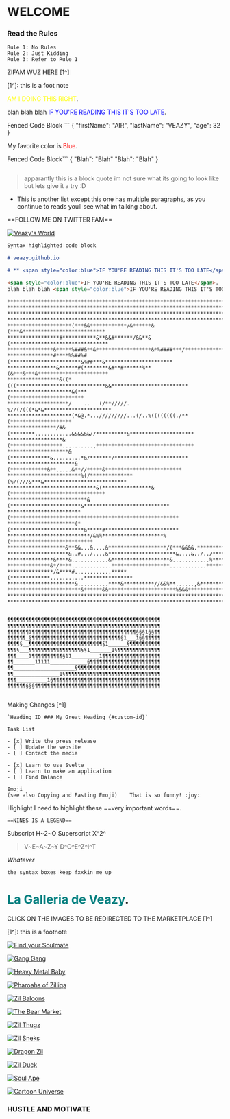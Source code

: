# WELCOME

### Read the Rules
```
Rule 1: No Rules
Rule 2: Just Kidding
Rule 3: Refer to Rule 1
```
ZIFAM WUZ HERE [1^]

[1^]: this is a foot note

<span style="color:yellow">AM I DOING THIS RIGHT</span>.

blah blah blah <span style="color:blue">IF YOU'RE READING THIS IT'S TOO LATE</span>.

Fenced Code Block	```
{
  "firstName": "AIR",
  "lastName": "VEAZY",
  "age": 32
}

My favorite color is <span style="color:Red">Blue</span>.

Fenced Code Block```
{
  "Blah": "Blah"
  "Blah": "Blah"
}
```
```
>apparantly this is a block quote im not sure what its going to look like but lets give it a try :D

* This is another list except this one has multiple paragraphs, as you continue to reads youll see what im talking about.


==FOLLOW ME ON TWITTER FAM==

[![Veazy's World][17]][18]

[17]: https://arkstatic.s3.ap-southeast-1.amazonaws.com/prod/nfts/0xd793f378a925b9f0d3c4b6ee544d31c707899386/6ed6d750-8b1b-4ee6-acca-f553aa4055ec
[18]: https://twitter.com/veazydoezit "VEAZYDOEZIT"

```markdown
Syntax highlighted code block

# veazy.github.io

# ** <span style="color:blue">IF YOU'RE READING THIS IT'S TOO LATE</span>. **

<span style="color:blue">IF YOU'RE READING THIS IT'S TOO LATE</span>.
blah blah blah <span style="color:blue">IF YOU'RE READING THIS IT'S TOO LATE</span>.

```
```
********************************************************************************
********************************************************************************
********************************************************************************
********************************************************************************
*********************(***&&************/&******&(***&***************************
*****************#***********&**&&#******/&&**&(********************************
***************&*****%###&**&******************&*%####***/**********************
***************#****%%##%#(***********************&%##***&**********************
****************&******#(********&#**#******%**(&***&***&***********************
*****************&((*(((*****************************&&*************************
*********************&(***                             (************************
********************/    ..   (/**/////.      %//(/(((*&*&**********************
*********************(*&@.*.../////////...(/..%((((((((./**(********************
****************/#&(********............&&&&&&//**********&*********************
******************&(*****************..........,********************************
********************&(*************&,........*&/*******/************************
**********************&(************&**.....&**//*****&*************************
************************%(/**************(%/(///&***&***************************
*****************************&(****************&(*******************************
**************************&(***********************&****************************
************************(*******************************************************
**********************(*(************************&*****#************************
***************************/&%%********************%(***************************
*******************&**&&...&....&*******************/(***&&&&.******************
********************&..#.../....&**********************&....&../../*************
***************&****&............&*******************&............%*************
**************&*/****.............*******************............***************
***************/&****#............*****(*************...........****************
**********************&..........****&**********//&&%**......,&*****************
************************&******&&**********************%&&&*********************
********************************************************************************
********************************************************************************


¶¶¶¶¶¶¶¶¶¶¶¶¶¶¶¶¶¶¶¶¶¶¶¶¶¶¶¶¶¶¶¶¶¶¶¶¶¶¶¶¶¶¶¶¶¶¶¶¶¶
¶¶¶¶¶¶¶¶¶¶¶¶¶¶¶¶¶¶¶¶¶¶¶¶¶¶¶¶¶¶¶¶¶¶¶¶¶¶¶¶¶¶¶¶¶¶¶¶¶¶
¶¶¶¶¶¶¶1¶¶¶¶¶¶¶¶¶¶¶¶¶¶¶¶¶¶¶¶¶¶¶¶¶¶¶¶¶¶¶¶¶¶§§§1§§¶¶
¶¶¶¶¶¶_§¶¶¶¶¶¶¶¶¶¶¶¶¶¶¶¶¶¶¶¶¶¶¶¶¶¶¶¶¶§1___1§§¶¶¶¶¶
¶¶¶¶§__¶¶¶¶¶¶¶¶¶¶¶¶¶¶¶¶¶¶¶¶¶¶¶¶§1______§¶¶¶¶¶¶¶¶¶¶
¶¶¶§___¶¶¶¶¶¶¶¶¶¶¶¶¶¶¶¶¶§§1_______1§¶¶¶¶¶¶¶¶¶¶¶¶¶¶
¶¶¶____1¶¶¶¶¶¶¶¶¶¶§11_________1¶¶¶¶¶¶¶¶¶¶¶¶¶¶¶¶¶¶¶
¶¶_______11111____________§¶¶¶¶¶¶¶¶¶¶¶¶¶¶¶¶¶¶¶¶¶¶¶
¶¶____________________§¶¶¶¶¶¶¶¶¶¶¶¶¶¶¶¶¶¶¶¶¶¶¶¶¶¶¶
¶¶_______________1§¶¶¶¶¶¶¶¶¶¶¶¶¶¶¶¶¶¶¶¶¶¶¶¶¶¶¶¶¶¶¶
¶¶¶__________1§¶¶¶¶¶¶¶¶¶¶¶¶¶¶¶¶¶¶¶¶¶¶¶¶¶¶¶¶¶¶¶¶¶¶¶
¶¶¶¶¶¶§§§¶¶¶¶¶¶¶¶¶¶¶¶¶¶¶¶¶¶¶¶¶¶¶¶¶¶¶¶¶¶¶¶¶¶¶¶¶¶¶¶¶


```
Making Changes [^1]

```
`Heading ID	### My Great Heading {#custom-id}`
```
```
Task List	

- [x] Write the press release
- [ ] Update the website
- [ ] Contact the media

- [x] Learn to use Svelte
- [ ] Learn to make an application
- [ ] Find Balance
```
```
Emoji
(see also Copying and Pasting Emoji)	That is so funny! :joy:
```

Highlight	I need to highlight these ==very important words==.

```
==NINES IS A LEGEND==
```

Subscript	H~2~O
Superscript	X^2^

>V~E~A~Z~Y D^O^E^Z^I^T

_Whatever_

`the syntax boxes keep fxxkin me up`

<span style="color:teal">La Galleria de Veazy</span>.
=====================================================

CLICK ON THE IMAGES TO BE REDIRECTED TO THE MARKETPLACE [1^]

[link]: (https://zilswap.io/arky/discover)

[1^]: this is a footnote


[![Find your Soulmate][3]][4]

[3]:  https://arkstatic.s3.ap-southeast-1.amazonaws.com/prod/nfts/0x8a79bac7a6383211ae902f34e86c6b729906346d/fb05245b-fe9f-4e0c-82cd-ed848ac496a1
[4]:  https://soullesscitadel.com/ "THE SOULLESS CITADEL"

[![Gang Gang][5]][6]

[5]: https://arkstatic.s3.ap-southeast-1.amazonaws.com/prod/nfts/0x8a79bac7a6383211ae902f34e86c6b729906346d/e84e4c92-2012-4fe2-b85e-df747dd78c32
[6]: https://zilswap.io/arky/collections/zil13fum43ax8qeprt5s9u6wsmrtw2vsvdrdhmvtrm "MARKETPLACE"

[![Heavy Metal Baby][7]][8]

[7]: https://arkstatic.s3.ap-southeast-1.amazonaws.com/prod/nfts/0xbfe6f7b6f18c836d9dcd69ecc41e930e8f4e99a0/d399ad31-0903-4316-9162-bddc28c4d272
[8]: https://zilswap.io/arky/collections/zil1hln00dh33jpkm8wdd8kvg85np685axdq84e4px "HEAVY METAL BABY"

[![Pharoahs of Zilliqa][9]][10]

[9]: https://arkstatic.s3.ap-southeast-1.amazonaws.com/prod/nfts/0x6b447e34d1515bf995377e295213c44aa0785563/53cd7fb8-8932-40f0-b374-4ee63dbce5e5
[10]: https://zilswap.io/arky/collections/zil1ddz8udx329dln9fh0c54yy7yf2s8s4trd2le4y "PHARAOAHS OF ZILLIQA"

[![Zil Baloons][11]][12]

[11]: https://arkstatic.s3.ap-southeast-1.amazonaws.com/prod/nfts/0xe7bca9823588892da77ca12665c80ca3b17c2532/e2ce88f8-4dc3-4065-9550-b6d25f30b0d2
[12]: https://zilswap.io/arky/collections/zil1u772nq343zyjmfmu5ynxtjqv5wchcffjd038lk "ZIL BALLOONS"

[![The Bear Market][15]][16]

[15]: https://arkstatic.s3.ap-southeast-1.amazonaws.com/prod/nfts/0xd793f378a925b9f0d3c4b6ee544d31c707899386/17199a6e-da17-499f-b17b-225d07379407
[16]: https://zilswap.io/arky/collections/zil167flx79fykulp57ykmh9gnf3curcnyux6dcj5e "THE BEAR MARKET"

[![Zil Thugz][19]][20]

[19]: https://arkstatic.s3.ap-southeast-1.amazonaws.com/prod/nfts/0xf7ef211b5d2d6c23998015377d2deb9173f8a336/0be2a6b7-e294-400d-874d-7698c72a2c49
[20]: https://zilswap.io/arky/collections/zil17lhjzx6a94kz8xvqz5mh6t0tj9el3gek6vwqsn "ZIL THUGZ"

[![Zil Sneks][21]][22]

[21]: https://arkstatic.s3.ap-southeast-1.amazonaws.com/prod/nfts/0xb9fa558b3fade42ad50b0fe27afa87c0c49fcea9/cd36e9eb-f928-4de5-a785-2d611f6a8087
[22]: https://zilswap.io/arky/collections/zil1h8a9tzel4hjz44gtpl384758crzfln4fptya7j "ZIL SNEKS"

[![Dragon Zil][23]][24]

[23]: https://arkstatic.s3.ap-southeast-1.amazonaws.com/prod/nfts/0xb4d83becb950c096b001a3d1c7abb10f571ae75f/5a6082e5-719e-4d8d-bb47-92b0a750a25d
[24]: https://dragonzil.xyz/ "DRAGON ZIL"

[![Zil Duck][25]][26]

[25]: https://d22rrd5cdtalai.cloudfront.net/DUCK_0347_b199866dc9874d4e.png
[26]: https://duck.community/explore "ZIL DUCK"

[![Soul Ape][13]][14]

[13]: https://arkstatic.s3.ap-southeast-1.amazonaws.com/prod/nfts/0x85140bcc08639487efdf5fd727103e22a55966e5/c2afeaa8-190a-4936-9d27-cd7badcc8662
[14]: https://zilswap.io/arky/collections/zil1s52qhnqgvw2g0m7ltltjwyp7y2j4jeh92dm2wy "SOUL APE"

[![Cartoon Universe][1]][2]

[1]:  https://arkstatic.s3.ap-southeast-1.amazonaws.com/prod/nfts/0x32d98f8d6be14c0b4769811bd0ffef1a79648465/a3b57be2-9635-4978-bee1-938f96b9e17b
[2]:  https://zilswap.io/arky/collections/zil1xtvclrttu9xqk3mfsydapll0rfukfpr9cpc3u2 "CARTOON UNIVERSE"

### HUSTLE AND MOTIVATE 

